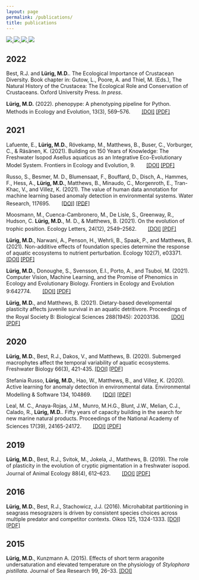 ```yaml
---
layout: page
permalink: /publications/ 
title: publications
---
```


<div class="social-media">
    <a href="https://scholar.google.de/citations?user=G_4Wc0QAAAAJ&hl=de" target="_blank">
	<img src="/assets/images/social_media/google-scholar.png">
	</a>
    <a href="https://orcid.org/0000-0002-8175-6234" target="_blank">
	<img src="/assets/images/social_media/orcid.png">
	</a>
    <a href="https://www.researchgate.net/profile/Moritz_Luerig" target="_blank">
	<img src="/assets/images/social_media/research-gate.png">
	</a>
	<a href="{{ site.data.links.gh_assets_files }}/moritz_luerig_cv.pdf" target="_blank">
	<img src="/assets/images/social_media/cv.png" >
	</a>
</div>


## 2022

Best, R.J. and <b>Lürig, M.D.</b>. The Ecological Importance of Crustacean Diversity. Book chapter in: Gutow, L., Poore, A. and Thiel, M. (Eds.), The Natural History of the Crustacea: The Ecological Role and Conservation of Crustaceans. Oxford University Press. <i>In press</i>.

<b>Lürig, M.D.</b> (2022). phenopype: A phenotyping pipeline for Python. Methods in Ecology and Evolution, 13(3), 569–576. 
<img src="/assets/images/open_access_logo.png" style="height: 1.2em; padding: 3px; margin-top: -2px"> 
<a id="link" href="https://doi.org/10.1111/2041-210x.13771" target="_blank"> [DOI]</a>
<a id="link" href="{{ site.data.links.gh_assets_files }}\papers\Lürig 2022 - phenopype - A phenotyping pipeline for Python.pdf"> [PDF]</a>

## 2021

Lafuente, E., <b>Lürig, M.D.</b>, Rövekamp, M., Matthews, B., Buser, C., Vorburger, C., & Räsänen, K. (2021). Building on 150 Years of Knowledge: The Freshwater Isopod Asellus aquaticus as an Integrative Eco-Evolutionary Model System. Frontiers in Ecology and Evolution, 9. 
<img src="/assets/images/open_access_logo.png" style="height: 1.2em; padding: 3px; margin-top: -2px"> 
<a id="link" href="http://dx.doi.org/10.3389/fevo.2021.748212" target="_blank"> [DOI]</a>
<a id="link" href="{{ site.data.links.gh_assets_files }}\papers\Lafuente et al. 2021 - Building on 150 Years of Knowledge - The Freshwat ... pod Asellus aquaticus as an Integrative Eco-Evolutionary Model System.pdf" > [PDF]</a>

Russo, S., Besmer, M. D., Blumensaat, F., Bouffard, D., Disch, A., Hammes, F., Hess, A., <b>Lürig, M.D.</b>, Matthews, B., Minaudo, C., Morgenroth, E., Tran-Khac, V., and Villez, K. (2021). The value of human data annotation for machine learning based anomaly detection in environmental systems. Water Research, 117695.
<img src="/assets/images/open_access_logo.png" style="height: 1.2em; padding: 3px; margin-top: -2px"> 
<a id="link" href="https://doi.org/10.1016/j.watres.2021.117695" >[DOI]</a>
<a id="link" href="{{ site.data.links.gh_assets_files }}\papers\Russo et al. 2021 - The value of human data annotation for machine learning based anomaly detection in environmental systems.pdf" > [PDF]</a>		
		
Moosmann, M., Cuenca-Cambronero, M., De Lisle, S., Greenway, R., Hudson, C. <b>Lürig, M.D.</b>, M. D., & Matthews, B. (2021). On the evolution of trophic position. Ecology Letters, 24(12), 2549–2562. 
<img src="/assets/images/open_access_logo.png" style="height: 1.2em; padding: 3px; margin-top: -2px"> 
<a id="link" href="https://doi.org/10.1111/ele.13888" >[DOI]</a>
<a id="link" href="{{ site.data.links.gh_assets_files }}\papers\Moosmann et al. 2021 - On the evolution of trophic position.pdf" > [PDF]</a>		

<b>Lürig, M.D.</b>, Narwani, A., Penson, H., Wehrli, B., Spaak, P., and Matthews, B. (2021). Non-additive effects of foundation species determine the response of aquatic ecosystems to nutrient perturbation. Ecology 102(7), e03371. 
<a id="link" href="https://doi.org/10.1002/ecy.3371" >[DOI]</a>
<a id="link" href="Lürig et al. 2021 - Ecology_accepted.pdf" > [PDF]</a>

<b>Lürig, M.D.</b>, Donoughe, S., Svensson, E.I., Porto, A., and Tsuboi, M. (2021). Computer Vision, Machine Learning, and the Promise of Phenomics in Ecology and Evolutionary Biology. Frontiers in Ecology and Evolution 9:642774. 
<img src="/assets/images/open_access_logo.png" style="height: 1.2em; padding: 3px; margin-top: -2px"> 
<a id="link" href="https://doi.org/10.3389/fevo.2021.642774" >[DOI]</a>
<a id="link" href="{{ site.data.links.gh_assets_files }}\papers\Lürig et al. 2021 - Computer Vision, Machine Learning, and the Promise of Phenomics in Ecology and Evolutionary Biology.pdf" > [PDF]</a>	

<b>Lürig, M.D.</b>, and Matthews, B. (2021). Dietary-based developmental plasticity affects juvenile survival in an aquatic detritivore. Proceedings of the Royal Society B: Biological Sciences 288(1945): 20203136.
<img src="/assets/images/open_access_logo.png" style="height: 1.2em; padding: 3px; margin-top: -2px"> 
<a id="link" href="https://doi.org/10.1098/rspb.2020.3136" >[DOI]</a>
<a id="link" href="{{ site.data.links.gh_assets_files }}\papers\Lürig and Matthews 2021 - Dietary-based developmental plasticity affects juvenile survival in an aquatic detritivore.pdf" > [PDF]</a>	


## 2020

<b>Lürig, M.D.</b>, Best, R.J., Dakos, V., and Matthews, B. (2020). Submerged macrophytes affect the temporal variability of aquatic ecosystems. Freshwater Biology 66(3), 421-435.
<a id="link" href="https://doi.org/10.1111/fwb.13648" >[DOI]</a>
<a id="link" href="{{ site.data.links.gh_assets_files }}\papers\Lürig et al. 2021 - FWB_accepted.pdf" > [PDF]</a>	

Stefania Russo, <b>Lürig, M.D.</b>, Hao, W., Matthews, B., and Villez, K. (2020). Active learning for anomaly detection in environmental data. Environmental Modelling & Software 134, 104869. 
<img src="/assets/images/open_access_logo.png" style="height: 1.2em; padding: 3px; margin-top: -2px"> 
<a id="link" href="https://doi.org/10.1016/j.envsoft.2020.104869" >[DOI]</a>
<a id="link" href="{{ site.data.links.gh_assets_files }}\papers\Russo et al. 2020 - Active learning for anomaly detection in environmental data.pdf" > [PDF]</a>	

Leal, M. C., Anaya-Rojas, J.M., Munro, M.H.G., Blunt, J.W., Melian, C.J., Calado, R., <b>Lürig, M.D.</b>. Fifty years of capacity building in the search for new marine natural products. Proceedings of the National Academy of Sciences 17(39), 24165-24172.
<img src="/assets/images/open_access_logo.png" style="height: 1.2em; padding: 3px; margin-top: -2px"> 
<a id="link" href="https://doi.org/10.1073/pnas.2007610117" >[DOI]</a>
<a id="link" href="{{ site.data.links.gh_assets_files }}\papers\Leal et al. 2020 - Fifty years of capacity building in the search for new marine natural products.pdf" > [PDF]</a>	

## 2019

<b>Lürig, M.D.</b>, Best, R.J., Svitok, M., Jokela, J., Matthews, B. (2019). The role of plasticity in the evolution of cryptic pigmentation in a freshwater isopod. Journal of Animal Ecology 88(4), 612–623. 
<img src="/assets/images/open_access_logo.png" style="height: 1.2em; padding: 3px; margin-top: -2px"> 
<a id="link" href="https://doi.org/10.1111/1365-2656.12950" >[DOI]</a>
<a id="link" href="{{ site.data.links.gh_assets_files }}\papers\Lürig et al. 2019 - The role of plasticity in the evolution of cryptic pigmentation in a freshwater isopod.pdf" > [PDF]</a>	

## 2016

<b>Lürig, M.D.</b>, Best, R.J., Stachowicz, J.J. (2016). Microhabitat partitioning in seagrass mesograzers is driven by consistent species choices across multiple predator and competitor contexts. Oikos 125, 1324-1333.
<a id="link" href="https://doi.org/10.1111/oik.02932" >[DOI]</a>
<a id="link" href="{{ site.data.links.gh_assets_files }}\papers\Lürig et al. 2016 - Oikos_accepted.pdf" > [PDF]</a>	

## 2015

<b>Lürig, M.D.</b>, Kunzmann A. (2015). Effects of short term aragonite undersaturation and elevated temperature on the physiology of <i>Stylophora pistillata</i>. Journal of Sea Research 99, 26–33. 
<a id="link" href="https://doi.org/10.1016/j.seares.2015.01.005" >[DOI]</a>
